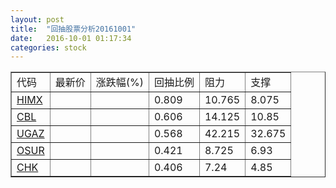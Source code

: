 ```yaml
---
layout: post
title:  "回抽股票分析20161001"
date:   2016-10-01 01:17:34
categories: stock
---
```

<script type="text/javascript">
var stockList = []
stockList.push('gb_himx');
stockList.push('gb_cbl');
stockList.push('gb_ugaz');
stockList.push('gb_osur');
stockList.push('gb_chk');
</script>
<table border="1">
 <tr>
 <td>代码</td>
 <td>最新价</td>
 <td>涨跌幅(%)</td>
 <td>回抽比例</td>
 <td>阻力</td>
 <td>支撑</td>
</tr>
  <tr id="himx">
  <td><a href="http://stock.finance.sina.com.cn/usstock/quotes/HIMX.html" target="_blank">HIMX</a></td><td></td><td></td><td>0.809</td><td>10.765</td><td>8.075</td></tr>
  <tr id="cbl">
  <td><a href="http://stock.finance.sina.com.cn/usstock/quotes/CBL.html" target="_blank">CBL</a></td><td></td><td></td><td>0.606</td><td>14.125</td><td>10.85</td></tr>
  <tr id="ugaz">
  <td><a href="http://stock.finance.sina.com.cn/usstock/quotes/UGAZ.html" target="_blank">UGAZ</a></td><td></td><td></td><td>0.568</td><td>42.215</td><td>32.675</td></tr>
  <tr id="osur">
  <td><a href="http://stock.finance.sina.com.cn/usstock/quotes/OSUR.html" target="_blank">OSUR</a></td><td></td><td></td><td>0.421</td><td>8.725</td><td>6.93</td></tr>
  <tr id="chk">
  <td><a href="http://stock.finance.sina.com.cn/usstock/quotes/CHK.html" target="_blank">CHK</a></td><td></td><td></td><td>0.406</td><td>7.24</td><td>4.85</td></tr>
</table>
